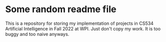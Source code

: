 # Some random readme file
This is a repository for storing my implementation of projects in CS534 Artificial Intelligence in Fall 2022 at WPI. Just don't copy my work. It is too buggy and too naive anyways.
